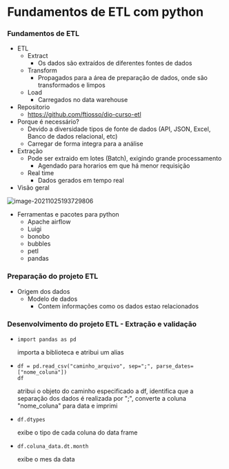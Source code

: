 # Fundamentos de ETL com python

### Fundamentos de ETL

- ETL
  - Extract
    - Os dados são extraídos de diferentes fontes de dados
  - Transform
    - Propagados para a área de preparação de dados, onde são transformados e limpos
  - Load
    - Carregados no data warehouse
- Repositorio
  - https://github.com/ftiosso/dio-curso-etl
- Porque é necessário?
  - Devido a diversidade tipos de fonte de dados (API, JSON, Excel, Banco de dados relacional, etc)
  - Carregar de forma integra para a análise
- Extração
  - Pode ser extraido em lotes (Batch), exigindo grande processamento
    - Agendado para horarios em que há menor requisição
  - Real time
    - Dados gerados em tempo real
- Visão geral

![image-20211025193729806](C:\Users\Micael\AppData\Roaming\Typora\typora-user-images\image-20211025193729806.png)

- Ferramentas e pacotes para python
  - Apache airflow
  - Luigi
  - bonobo
  - bubbles
  - petl
  - pandas

### Preparação do projeto ETL

- Origem dos dados
  - Modelo de dados
    - Contem informações como os dados estao relacionados

### Desenvolvimento do projeto ETL - Extração e validação

- ```
  import pandas as pd
  ```

  importa a biblioteca e atribui um alias

- ```
  df = pd.read_csv("caminho_arquivo", sep=";", parse_dates=["nome_coluna"])
  df
  ```

  atribui o objeto do caminho especificado a df, identifica que a separação dos dados é realizada por ";", converte a coluna "nome_coluna" para data  e imprimi

- ```
  df.dtypes
  ```

  exibe o tipo de cada coluna do data frame

- ```
  df.coluna_data.dt.month
  ```

  exibe o mes da data

